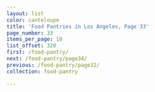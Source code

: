 ```yaml
---
layout: list
color: canteloupe
title: 'Food Pantries in Los Angeles, Page 33'
page_number: 33
items_per_page: 10
list_offset: 320
first: /food-pantry/
next: /food-pantry/page34/
previous: /food-pantry/page32/
collection: food-pantry

---
```

